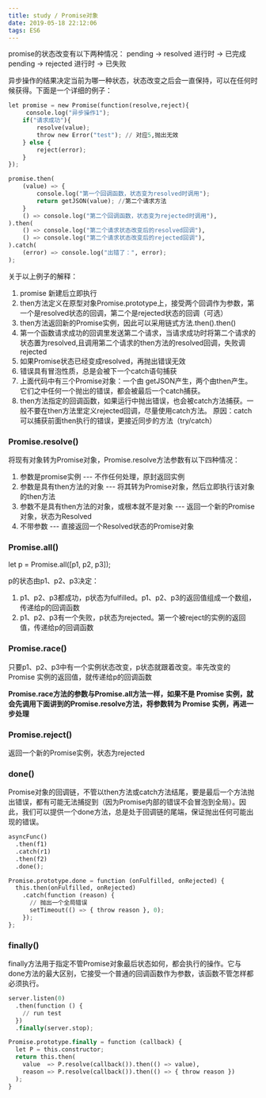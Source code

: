 ```yaml
---
title: study / Promise对象
date: 2019-05-18 22:12:06
tags: ES6
---
```


promise的状态改变有以下两种情况：
 pending -> resolved       进行时  ->  已完成
 pending -> rejected       进行时  ->  已失败

异步操作的结果决定当前为哪一种状态，状态改变之后会一直保持，可以在任何时候获得。下面是一个详细的例子：

``` python
let promise = new Promise(function(resolve,reject){
	 console.log("异步操作1");
	if("请求成功"){
		resolve(value);
		throw new Error("test"); // 对应5,抛出无效
	} else {
		reject(error);
	}
});

promise.then(
	(value) => {
		console.log("第一个回调函数，状态变为resolved时调用");
		return getJSON(value); //第二个请求方法
	}
	() => console.log("第二个回调函数，状态变为rejected时调用"),
).then(
	() => console.log("第二个请求状态改变后的resolved回调"),
	() => console.log("第二个请求状态改变后的rejected回调"),
).catch(
	(error) => console.log("出错了：", error);
);
```


关于以上例子的解释：
1. promise 新建后立即执行
2. then方法定义在原型对象Promise.prototype上，接受两个回调作为参数，第一个是resolved状态的回调，第二个是rejected状态的回调（可选）
3. then方法返回新的Promise实例，因此可以采用链式方法.then().then()
4. 第一个函数请求成功的回调里发送第二个请求，当请求成功时将第二个请求的状态置为resolved,且调用第二个请求的then方法的resolved回调，失败调rejected
5. 如果Promise状态已经变成resolved，再抛出错误无效
6. 错误具有冒泡性质，总是会被下一个catch语句捕获
7. 上面代码中有三个Promise对象：一个由 getJSON产生，两个由then产生。它们之中任何一个抛出的错误，都会被最后一个catch捕获。
8. then方法指定的回调函数，如果运行中抛出错误，也会被catch方法捕获。一般不要在then方法里定义rejected回调，尽量使用catch方法。
原因：catch可以捕获前面then执行的错误，更接近同步的方法（try/catch）


### **Promise.resolve()**

 将现有对象转为Promise对象，Promise.resolve方法参数有以下四种情况：
 1. 参数是promise实例   --- 不作任何处理，原封返回实例
 2. 参数是具有then方法的对象  ---  将其转为Promise对象，然后立即执行该对象的then方法
 3. 参数不是具有then方法的对象，或根本就不是对象  --- 返回一个新的Promise对象，状态为Resolved
 4. 不带参数   ---  直接返回一个Resolved状态的Promise对象


### **Promise.all()**

let p = Promise.all([p1, p2, p3]);

p的状态由p1、p2、p3决定：
1.  p1、p2、p3都成功，p状态为fulfilled。p1、p2、p3的返回值组成一个数组，传递给p的回调函数
2.  p1、p2、p3有一个失败，p状态为rejected。第一个被reject的实例的返回值，传递给p的回调函数


### **Promise.race()**

只要p1、p2、p3中有一个实例状态改变，p状态就跟着改变。率先改变的 Promise 实例的返回值，就传递给p的回调函数


**Promise.race方法的参数与Promise.all方法一样，如果不是 Promise 实例，就会先调用下面讲到的Promise.resolve方法，将参数转为 Promise 实例，再进一步处理**


### **Promise.reject()**
返回一个新的Promise实例，状态为rejected


### **done()**
Promise对象的回调链，不管以then方法或catch方法结尾，要是最后一个方法抛出错误，都有可能无法捕捉到（因为Promise内部的错误不会冒泡到全局）。因此，我们可以提供一个done方法，总是处于回调链的尾端，保证抛出任何可能出现的错误。

``` python
asyncFunc()
  .then(f1)
  .catch(r1)
  .then(f2)
  .done();
```

``` python
Promise.prototype.done = function (onFulfilled, onRejected) {
  this.then(onFulfilled, onRejected)
    .catch(function (reason) {
      // 抛出一个全局错误
      setTimeout(() => { throw reason }, 0);
    });
};
```


### **finally()**

finally方法用于指定不管Promise对象最后状态如何，都会执行的操作。它与done方法的最大区别，它接受一个普通的回调函数作为参数，该函数不管怎样都必须执行。

``` python
server.listen(0)
  .then(function () {
    // run test
  })
  .finally(server.stop);
```

``` python
Promise.prototype.finally = function (callback) {
  let P = this.constructor;
  return this.then(
    value  => P.resolve(callback()).then(() => value),
    reason => P.resolve(callback()).then(() => { throw reason })
  );
}
```
